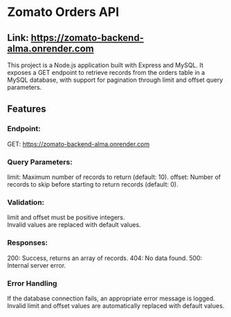 # Zomato Orders API

## Link: https://zomato-backend-alma.onrender.com

This project is a Node.js application built with Express and MySQL. It exposes a GET endpoint to retrieve records from the orders table in a MySQL database, with support for pagination through limit and offset query parameters.

## Features

### Endpoint: 
GET: https://zomato-backend-alma.onrender.com

### Query Parameters:
limit: Maximum number of records to return (default: 10).
offset: Number of records to skip before starting to return records (default: 0).

### Validation:
limit and offset must be positive integers.<br>
Invalid values are replaced with default values.

### Responses:
200: Success, returns an array of records.
404: No data found.
500: Internal server error.

### Error Handling
If the database connection fails, an appropriate error message is logged.
Invalid limit and offset values are automatically replaced with default values.
